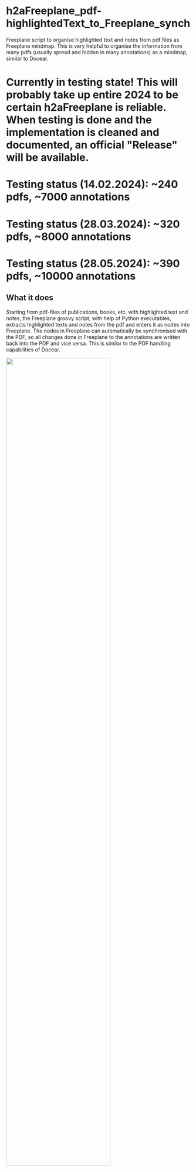 # h2aFreeplane_pdf-highlightedText_to_Freeplane_synch
Freeplane script to organise highlighted text and notes from pdf files as Freeplane mindmap. This is very helpful to organise the information from many pdfs (usually spread and hidden in many annotations) as a mindmap, similar to Docear.

# Currently in testing state! This will probably take up entire 2024 to be certain h2aFreeplane is reliable. When testing is done and the implementation is cleaned and documented, an official "Release" will be available.
# Testing status (14.02.2024): ~240 pdfs, ~7000 annotations
# Testing status (28.03.2024): ~320 pdfs, ~8000 annotations
# Testing status (28.05.2024): ~390 pdfs, ~10000 annotations


## What it does
Starting from pdf-files of publications, books, etc. with highlighted text and notes, the Freeplane groovy script, with help of Python executables, extracts highlighted texts and notes from the pdf and enters it as nodes into Freeplane. The nodes in Freeplane can automatically be synchronised with the PDF, so all changes done in Freeplane to the annotations are written back into the PDF and vice versa. This is similar to the PDF handling capabilities of Docear.

<img src="https://github.com/jfriedlein/h2aFreeplane_pdf-highlightedText_to_Freeplane_synch/blob/main/docu/h2aFreeplane%20-%20overview.png" width=75% height=75%>

## Installation and setup
1. Install the mindmapping software Freeplane (https://docs.freeplane.org/)
2. Download the h2aFreeplane package (at the moment download this repository), unpack the folder somewhere on your hard drive, e.g. "~/h2aFreeplane_pdf-highlightedText_to_Freeplane_synch"
3. Adapt the Freeplane preferences under Tools->Preferences to allow automatic script execution (read and write permission are needed to create the tmp-files that transfer the information from Freeplane to the h2a-Python-executables and back, execution of external programs is needed to execute the h2a-Python-executables and start the pdf-viewer, it might be necessary to allow network operations if some file are located e.g. on a USB stick)

<img src="https://github.com/jfriedlein/h2aFreeplane_pdf-highlightedText_to_Freeplane_synch/blob/main/docu/Freeplane%20settings%20for%20script%20execution.png" width=50% height=50%>

4. In the Freeplane preferences add the path to "~/h2aFreeplane_pdf-highlightedText_to_Freeplane_synch" to the "Script search path", see figure above
5. Restart Freeplane to let it load the scripts.
6. After the restart, you should see both scripts under Tools->Scripts

<img src="https://github.com/jfriedlein/h2aFreeplane_pdf-highlightedText_to_Freeplane_synch/blob/main/docu/Freeplane%20with%20successfully%20loaded%20h2aFreeplane%20scripts.png" width=50% height=50%>

7. You can assign hotkeys to the execution of both scripts. I prefer "alt+h" for exeuction of "H2a Freeplane", and "alt+p" for execution of "H2a Open Pdf on Annot Page"
8. To hide the attributes and attribute symbols for the annotation nodes: View->Node attributes->"Hide all attributes" and turn off "Show icon for attributes"

## Usage
Exemplary pdf with highlighted text:

<img src="https://github.com/jfriedlein/h2aFreeplane_pdf-highlightedText_to_Freeplane_synch/blob/main/docu/Exemplary%20pdf.png" width=50% height=50%>

1. Drag&Drop (holding ctrl+shift to get a link to the pdf, not a file copy) a pdf file into your mindmap.
2. Execute the script "H2a Freeplane" (e.g. by hotkey "alt+h"). Running the script for the first time might take several seconds, because it appears to be compiled. When you run a script for the first time, a warning may appear as script execution can be a security concern. If in question, look through the code or execute it partially.
3. Now the mindmap should list all annotations as child nodes to the pdf-file and the content field of each annotation in the pdf should contain the extracted content.

<img src="https://github.com/jfriedlein/h2aFreeplane_pdf-highlightedText_to_Freeplane_synch/blob/main/docu/Exemplary%20pdf%20with%20loaded%20annotations.png" width=50% height=50%>
<img src="https://github.com/jfriedlein/h2aFreeplane_pdf-highlightedText_to_Freeplane_synch/blob/main/docu/Exemplary%20pdf%20after%20first%20h2a.png" width=50% height=50%>

4. Now you can freely modify the annotation content and afterwards execute the script "H2a Freeplane" (e.g. by hotkey "alt+h") again to write your changes back into the pdf to synchronise both.
<img src="https://github.com/jfriedlein/h2aFreeplane_pdf-highlightedText_to_Freeplane_synch/blob/main/docu/Exemplary%20pdf%20with%20loaded%20annotations%20after%20some%20manual%20cleaning.png" width=50% height=50%>

5. If you select one of the annotation nodes and execute the script "H2a Open Pdf on Annot Page" (e.g. by "alt+p" or clicking the button symbol at the front of an annotation node which needs to be selected), you can open the pdf directly jumping to the page where the selected annotation is located. Note that you will have to enter the paths to your desired pdf-viewer in the "h2aOpenPdfOnAnnotPage.groovy" script to be able to use it. By default, the script uses the default pdf viewer set on your PC to make sure the pdf can be opened. However, this default option does not support jumping to the annotation page. To enable this feature you can choose your desired pdf viewer and the paths and commands inside the h2aOpenPdfOnAnnotPage.groovy script.

<img src="https://github.com/jfriedlein/h2aFreeplane_pdf-highlightedText_to_Freeplane_synch/blob/main/docu/Exemplary%20PDF%20after%20h2a%20and%20some%20manual%20cleaning.png" width=50% height=50%>

6. You can continue to add annotations in the pdf, delete them, change existing annotations, etc. and use the script "H2a Freeplane" to synchronise Freeplane and the PDF.

7. After running h2aFreeplane on a pdf, the keyword "h2a" is added to the "keywords" field of the pdf metadata. This can be displayed e.g. in a file explorer to already see there whether a file has already been processed by h2aFreeplane. For windows file explorer [PDF Property Extension](https://coolsoft.altervista.org/en/pdfpropertyextension#technicaldetails) can enable showing pdf metadata. For Linux ...?

8. In case of any problems, error messages should pop-up. In case of issues please create an "Issue" here in GitHub. Moreover, the Freeplane log files (open via Tools->Open user directory->logs->log.0) also give some information on the process of the script.

## Software scheme
Freeplane -> groovy script as interface -> python executables processing the pdf

todo add image, etc.

## Features
- Extracts highlighted text from a pdf and enters the extracted text into the content of the annotation (using the h2a-engine, see https://github.com/jfriedlein/h2a_pdf-highlightedText_to_annotation for details)
- Loads the content of annotations into Freeplane
- Enables making changes to the annotation content in Freeplane and writing these changes back into the original PDF to keep the PDF and Freeplane synchronised
- Deleting an annotation in the PDF will delete the annotation node in Freeplane
- Deleting an annotation node in Freeplane will not delete the annotation in the pdf (by design, could be changed if desired), but stops h2aFreeplane from again importing the annotation (will not appear in Freeplane again). To undo such a partly deleted annotation, remove the line that belongs to this annotation from the note of the parent pdf node, this will make h2aFreeplane import the annotation again.
- You can rearrange the annotations, group them, add annotations nodes as children to annotations nodes and add non-annoation nodes (standard Freeplane nodes). Currently only three levels of children are supported (can be extended in the groovy script).

## Python executables
Reading and writing of the pdf annotation is based on Python (fitz, pymupdf). However, due to prebuild executables your PC does not need to have Python or any module installed to be able to run h2aFreeplane. Currently the Python-executables are only prebuilt for Windows and Linux, but it should easily be possible to build them e.g. for Mac (using auto-py-to-exe). In case there are some security considerations or your antivirus software does not like the Python executables, you can also easily build the Python executables by yourself (using Python3, fitz, auto-py-to-exe and the Python source code from https://github.com/jfriedlein/h2a_pdf-highlightedText_to_annotation building the files h2aFreeplane_caller.py, h2a_update_from_Freeplane_caller.py both with the folder h2a_functions).

## Docear
Docear (https://docear.org/) is a fantastic system, which might has been born to early to truly thrive. Unfortunately, it nowadays appears outdated, unsupported, and somewhat buggy/error-prone (as of 2024). h2aFreeplane opts to revive the pdf handling capabilities of Docear bringing it into the current decade and trying to avoid some of its original shortcomings. We try to achieve this by:
- Limiting this only to the handling of pdf (no JabRef, etc.) to keep it standalone and less complex, more like a module (one piece of the large Docear puzzle)
- Implementing this as a mere script to Freeplane, so it is easier to keep up with new Freeplane developments and versions, and to avoid maintaining an own full-blown software.
- Separating: Freeplane GUI usage - Freeplane script interface - reading/writing pdf annotations
- Not synchronising every modification done in Freeplane just-in-time with a node change, but only synchronising when the user executes the script "H2a Freeplane"
- Using a temporary text file to transfer the annotation content from the Python executable reading the PDF annotation to Freeplane, and a separate file to write the changes from Freeplane into the PDF. This simplifies the execution and debugging as the files can be read by any user and contain not just a single just-in-time change.
- Using Python to do the PDF annotation handling, which provides powerful, fast, and up to date packages, which are actively developed and extended.

## ToDo
- Annotation nodes need to stay as children (or grandchildren, ...) of the parent pdf-node, because only the parent pdf-node contains the link to the PDF as node link. So you cannot move an annotation node somewhere completely else, which was possible in Docear. The former approach is beneficial in case the path to the pdf changes, then we only need to change the path once in the parent node.
- When using the button in front of an annotation node to open the pdf on the corresponding page, you need to click on the node first to select it. The script does not know which node started it based on the button, but only based on the currently selected node.
- When hovering over the nodes the attributes and notes pop-up. This can be distracting, but is a Freeplane settings. Can this be deactivated?
- Currently hardcoded to timezone Europe/Berlin
- Check different timezone formats such as SumatraPDF "...Z" instead of "+1'00"
